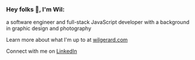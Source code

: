 ### Hey folks 👋, I'm Wil:

a software engineer and full-stack JavaScript developer with a background in graphic design and photography 

Learn more about what I'm up to at [wilgerard.com](https://www.wilgerard.com/) 

Connect with me on [LinkedIn](https://www.linkedin.com/in/wilgerard/)
